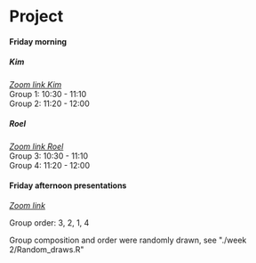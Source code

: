 # Project

#### Friday morning
##### Kim
[_Zoom link Kim_](https://uwmadison.zoom.us/j/98919116864)  
Group 1: 10:30 - 11:10  
Group 2: 11:20 - 12:00

##### Roel
[_Zoom link Roel_](https://us04web.zoom.us/j/4253956239?pwd=eFQ0NmFqbnZlNHZRVG54NjVTdWRYUT09)  
Group 3: 10:30 - 11:10  
Group 4: 11:20 - 12:00

#### Friday afternoon presentations
[_Zoom link_](https://uwmadison.zoom.us/j/95037786778)  

Group order: 3, 2, 1, 4

Group composition and order were randomly drawn, see "./week 2/Random_draws.R"
